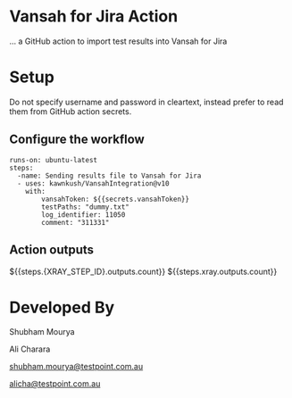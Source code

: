 # Vansah for Jira Action

... a GitHub action to import test results into Vansah for Jira

# Setup
 Do not specify username and password in cleartext, instead prefer to read them from GitHub action secrets.
## Configure the workflow
    runs-on: ubuntu-latest
    steps:
      -name: Sending results file to Vansah for Jira
      - uses: kawnkush/VansahIntegration@v10
        with:
            vansahToken: ${{secrets.vansahToken}}
            testPaths: "dummy.txt"
            log_identifier: 11050
            comment: "311331"
## Action outputs
 ${{steps.{XRAY_STEP_ID}.outputs.count}}
 ${{steps.xray.outputs.count}}

# Developed By
Shubham Mourya

Ali Charara

shubham.mourya@testpoint.com.au

alicha@testpoint.com.au
